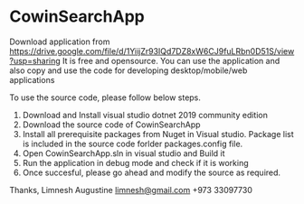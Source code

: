 # CowinSearchApp

Download application from https://drive.google.com/file/d/1YiijZr93IQd7DZ8xW6CJ9fuLRbn0D51S/view?usp=sharing
It is free and opensource. You can use the application and also copy and use the code  for developing desktop/mobile/web applications

To use the source code, please follow below steps.
1. Download and Install visual studio dotnet 2019 community edition
2. Download the source code of CowinSearchApp
3. Install all prerequisite packages from Nuget in Visual studio. Package list is included in the source code forlder packages.config file.
4. Open CowinSearchApp.sln in visual studio and Build it
5. Run the application in debug mode and check if it is working
6. Once succesful, please go ahead and modify the source as required.

Thanks,
Limnesh Augustine
limnesh@gmail.com
+973 33097730
